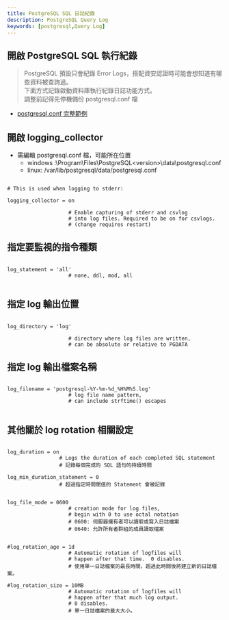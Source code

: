 ```yaml
---
title: PostgreSQL SQL 日誌紀錄
description: PostgreSQL Query Log
keywords: [postgresql,Query Log]
---
```


## 開啟 PostgreSQL SQL 執行紀錄
> PostgreSQL 預設只會紀錄 Error Logs，搭配資安認證時可能會想知道有哪些資料被查詢過。<br/>
> 下面方式記錄啟動資料庫執行紀錄日誌功能方式。  <br/>
> 調整前記得先停機備份 postgresql.conf 檔  
* [postgresql.conf 完整範例](https://github.com/postgres/postgres/blob/master/src/backend/utils/misc/postgresql.conf.sample)

## 開啟 logging_collector 

* 需編輯 postgresql.conf 檔，可能所在位置
    * windows :\Program\Files\PostgreSQL\<version\>\data\postgresql.conf
    * linux: /var/lib/postgresql/data/postgresql.conf
    
    
```properties

# This is used when logging to stderr:

logging_collector = on        

                    # Enable capturing of stderr and csvlog
                    # into log files. Required to be on for csvlogs.
                    # (change requires restart)
```

## 指定要監視的指令種類

```properties

log_statement = 'all' 
                    # none, ddl, mod, all
                    
```

## 指定 log 輸出位置

```properties

log_directory = 'log'
            
                    # directory where log files are written,
                    # can be absolute or relative to PGDATA
```

## 指定 log 輸出檔案名稱

```properties

log_filename = 'postgresql-%Y-%m-%d_%H%M%S.log'    
                    # log file name pattern,
                    # can include strftime() escapes
                    
```

## 其他關於 log rotation 相關設定
```properties

log_duration = on 
                 # Logs the duration of each completed SQL statement
                 # 記錄每個完成的 SQL 語句的持續時間
                 
log_min_duration_statement = 0
                 # 超過指定時間閾值的 Statement 會被記錄


log_file_mode = 0600            
                    # creation mode for log files,
                    # begin with 0 to use octal notation
                    # 0600: 伺服器擁有者可以讀取或寫入日誌檔案
                    # 0640: 允許所有者群組的成員讀取檔案
                    
                    
#log_rotation_age = 1d            
                    # Automatic rotation of logfiles will
                    # happen after that time.  0 disables.
                    # 使用單一日誌檔案的最長時間，超過此時間後將建立新的日誌檔案。
                    
#log_rotation_size = 10MB        
                    # Automatic rotation of logfiles will
                    # happen after that much log output.
                    # 0 disables.
                    # 單一日誌檔案的最大大小。
                    
```

                    
